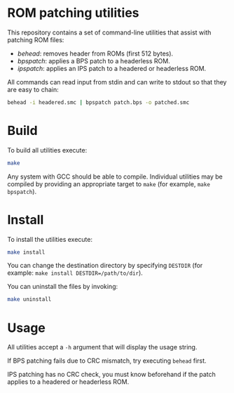 # ROM patching utilities

This repository contains a set of command-line utilities that assist with
patching ROM files:

- *behead*: removes header from ROMs (first 512 bytes).
- *bpspatch*: applies a BPS patch to a headerless ROM.
- *ipspatch*: applies an IPS patch to a headered or headerless ROM.

All commands can read input from stdin and can write to stdout so that they 
are easy to chain:

```sh
behead -i headered.smc | bpspatch patch.bps -o patched.smc
```

# Build

To build all utilities execute:

```sh
make
```

Any system with GCC should be able to compile. Individual utilities may be
compiled by providing an appropriate target to `make` (for example, `make
bpspatch`).

# Install

To install the utilities execute:

```sh
make install
```

You can change the destination directory by specifying `DESTDIR` (for example:
`make install DESTDIR=/path/to/dir`).

You can uninstall the files by invoking:

```sh
make uninstall
```

# Usage

All utilities accept a `-h` argument that will display the usage string.

If BPS patching fails due to CRC mismatch, try executing `behead` first.

IPS patching has no CRC check, you must know beforehand if the patch applies 
to a headered or headerless ROM.

